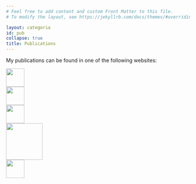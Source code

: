 ```yaml
---
# Feel free to add content and custom Front Matter to this file.
# To modify the layout, see https://jekyllrb.com/docs/themes/#overriding-theme-defaults

layout: categoria
id: pub
collapse: true
title: Publications
---
```

My publications can be found in one of the following websites:
<div class="grid grid-cols-2 gap-1 content-center">
<div class="flex justify-center"><a href="https://dblp.org/pid/34/64.html"><img src= "assets/dblp.png" width="50"/></a></div>

<div class="flex justify-center"><a href="http://lattes.cnpq.br/2966913210268454"><img src= "assets/lattes.png" width="50"/></a></div>

<div class="flex justify-center"><a href="https://scholar.google.com/citations?user=qCUFz5AAAAAJ"><img src= "assets/Gscholar.png" width="50"/></a></div>

<div class="flex justify-center"><a href="https://orcid.org/0000-0003-1661-8131"><img src= "assets/orcid2.png" width="100"/></a></div>

<div class='flex justify-center col-span-2'><a href="https://dl.acm.org/profile/81100007103"><img src= "assets/acm.jpeg" width="50"/></a></div>
</div>
